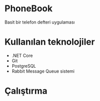 # PhoneBook
Basit bir telefon defteri uygulaması
# Kullanılan teknolojiler
  - .NET Core
  - Git
  - PostgreSQL
  - Rabbit Message Queue sistemi
  
# Çalıştırma
